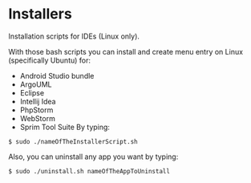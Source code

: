 # Installers
Installation scripts for IDEs (Linux only).

With those bash scripts you can install and create menu entry on Linux (specifically Ubuntu) for:
* Android Studio bundle
* ArgoUML
* Eclipse
* Intellij Idea
* PhpStorm
* WebStorm
* Sprim Tool Suite
By typing:

````shell
$ sudo ./nameOfTheInstallerScript.sh
````


Also, you can uninstall any app you want by typing:

````shell
$ sudo ./uninstall.sh nameOfTheAppToUninstall
````
